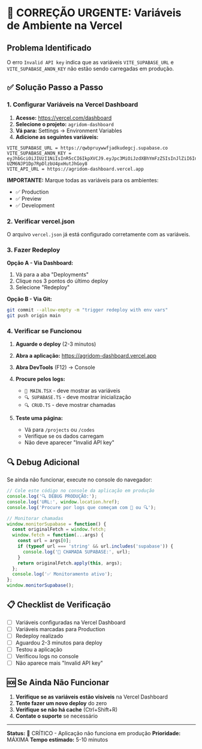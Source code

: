 # 🚨 CORREÇÃO URGENTE: Variáveis de Ambiente na Vercel

## Problema Identificado
O erro `Invalid API key` indica que as variáveis `VITE_SUPABASE_URL` e `VITE_SUPABASE_ANON_KEY` não estão sendo carregadas em produção.

## ✅ Solução Passo a Passo

### 1. Configurar Variáveis na Vercel Dashboard

1. **Acesse:** https://vercel.com/dashboard
2. **Selecione o projeto:** `agridom-dashboard`
3. **Vá para:** Settings → Environment Variables
4. **Adicione as seguintes variáveis:**

```
VITE_SUPABASE_URL = https://qwbpruywwfjadkudegcj.supabase.co
VITE_SUPABASE_ANON_KEY = eyJhbGciOiJIUzI1NiIsInR5cCI6IkpXVCJ9.eyJpc3MiOiJzdXBhYmFzZSIsInJlZiI6InF3YnBydXl3d2ZqYWRrdWRlZ2NqIiwicm9sZSI6ImFub24iLCJpYXQiOjE3NTY5NjMyNTAsImV4cCI6MjA3MjUzOTI1MH0.dyXrYaREdizc-UZM6NJP1Dp7RpDlzbU4pxHutJhGoy8
VITE_API_URL = https://agridom-dashboard.vercel.app
```

**IMPORTANTE:** Marque todas as variáveis para os ambientes:
- ✅ Production
- ✅ Preview 
- ✅ Development

### 2. Verificar vercel.json

O arquivo `vercel.json` já está configurado corretamente com as variáveis.

### 3. Fazer Redeploy

**Opção A - Via Dashboard:**
1. Vá para a aba "Deployments"
2. Clique nos 3 pontos do último deploy
3. Selecione "Redeploy"

**Opção B - Via Git:**
```bash
git commit --allow-empty -m "trigger redeploy with env vars"
git push origin main
```

### 4. Verificar se Funcionou

1. **Aguarde o deploy** (2-3 minutos)
2. **Abra a aplicação:** https://agridom-dashboard.vercel.app
3. **Abra DevTools** (F12) → Console
4. **Procure pelos logs:**
   - `🚀 MAIN.TSX` - deve mostrar as variáveis
   - `🔍 SUPABASE.TS` - deve mostrar inicialização
   - `🔍 CRUD.TS` - deve mostrar chamadas

5. **Teste uma página:**
   - Vá para `/projects` ou `/codes`
   - Verifique se os dados carregam
   - Não deve aparecer "Invalid API key"

## 🔍 Debug Adicional

Se ainda não funcionar, execute no console do navegador:

```javascript
// Cole este código no console da aplicação em produção
console.log('🔍 DEBUG PRODUÇÃO:');
console.log('URL:', window.location.href);
console.log('Procure por logs que começam com 🚀 ou 🔍');

// Monitorar chamadas
window.monitorSupabase = function() {
  const originalFetch = window.fetch;
  window.fetch = function(...args) {
    const url = args[0];
    if (typeof url === 'string' && url.includes('supabase')) {
      console.log('📡 CHAMADA SUPABASE:', url);
    }
    return originalFetch.apply(this, args);
  };
  console.log('✅ Monitoramento ativo');
};
window.monitorSupabase();
```

## 📋 Checklist de Verificação

- [ ] Variáveis configuradas na Vercel Dashboard
- [ ] Variáveis marcadas para Production
- [ ] Redeploy realizado
- [ ] Aguardou 2-3 minutos para deploy
- [ ] Testou a aplicação
- [ ] Verificou logs no console
- [ ] Não aparece mais "Invalid API key"

## 🆘 Se Ainda Não Funcionar

1. **Verifique se as variáveis estão visíveis** na Vercel Dashboard
2. **Tente fazer um novo deploy** do zero
3. **Verifique se não há cache** (Ctrl+Shift+R)
4. **Contate o suporte** se necessário

---

**Status:** 🔴 CRÍTICO - Aplicação não funciona em produção
**Prioridade:** MÁXIMA
**Tempo estimado:** 5-10 minutos